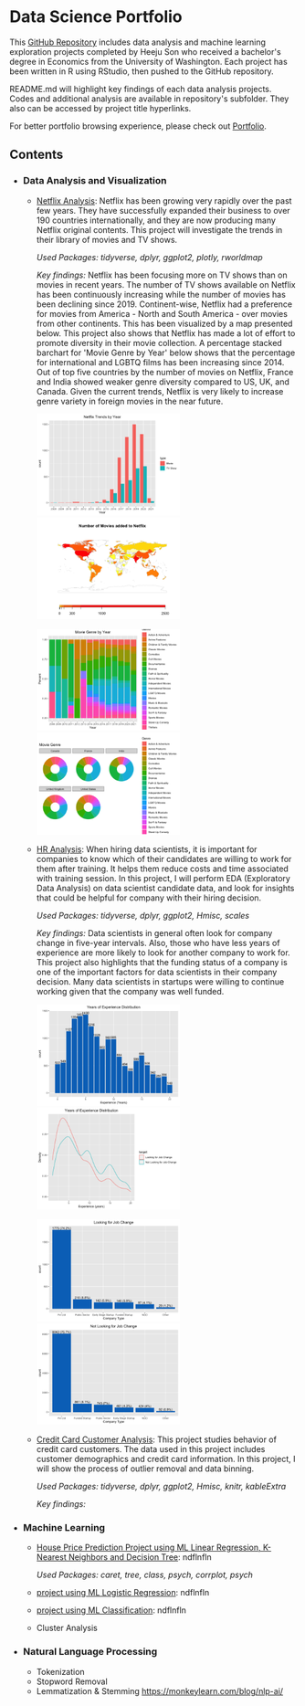 # Data Science Portfolio

This [GitHub Repository](https://github.com/hheejuice/Heeju_Portfolio) includes data analysis and machine learning exploration projects completed by Heeju Son who received a bachelor's degree in Economics from the University of Washington. Each project has been written in R using RStudio, then pushed to the GitHub repository.

README.md will highlight key findings of each data analysis projects. Codes and additional analysis are available in repository's subfolder. They also can be accessed by project title hyperlinks.

For better portfolio browsing experience, please check out [Portfolio](https://hheejuice.github.io/Heeju_Portfolio/).

## Contents
* ### Data Analysis and Visualization
  * [Netflix Analysis](Netflix-Analysis/Netflix-Analysis.md): Netflix has been growing very rapidly over the past few years. They have successfully expanded their business to over 190 countries internationally, and they are now producing many Netflix original contents. This project will investigate the trends in their library of movies and TV shows. 
  
      *Used Packages: tidyverse, dplyr, ggplot2, plotly, rworldmap*
      
      *Key findings:* Netflix has been focusing more on TV shows than on movies in recent years. The number of TV shows available on Netflix has been continuously increasing while the number of movies has been declining since 2019. Continent-wise, Netflix had a preference for movies from America - North and South America - over movies from other continents. This has been visualized by a map presented below. This project also shows that Netflix has made a lot of effort to promote diversity in their movie collection. A percentage stacked barchart for 'Movie Genre by Year' below shows that the percentage for international and LGBTQ films has been increasing since 2014. Out of top five countries by the number of movies on Netflix, France and India showed weaker genre diversity compared to US, UK, and Canada. Given the current trends, Netflix is very likely to increase genre variety in foreign movies in the near future.
  
    <img src="Netflix-Analysis/Netflix-Analysis_files/figure-html/year-2.png" width="250"> <img src="Netflix-Analysis/Netflix-Analysis_files/figure-html/map-1.png" width="250"> 
  
    <img src="Netflix-Analysis/Netflix-Analysis_files/figure-html/genrebyyear-2.png" width="250"> <img src="Netflix-Analysis/Netflix-Analysis_files/figure-html/genrebycountry-2.png" width="250">  

  * [HR Analysis](HR-Analysis/HR-Analytics.md): When hiring data scientists, it is important for companies to know which of their candidates are willing to work for them after training. It helps them reduce costs and time associated with training session. In this project, I will perform EDA (Exploratory Data Analysis) on data scientist candidate data, and look for insights that could be helpful for company with their hiring decision.
  
      *Used Packages: tidyverse, dplyr, ggplot2, Hmisc, scales*
      
      *Key findings:* Data scientists in general often look for company change in five-year intervals. Also, those who have less years of experience are more likely to look for another company to work for. This project also highlights that the funding status of a company is one of the important factors for data scientists in their company decision. Many data scientists in startups were willing to continue working given that the company was well funded. 

    <img src="HR-Analysis/HR-Analytics_files/figure-html/exp-1.png" width="250"> <img src="HR-Analysis/HR-Analytics_files/figure-html/yearexp-1.png" width="250">
  
    <img src="HR-Analysis/HR-Analytics_files/figure-html/type-2.png" width="250"> <img src="HR-Analysis/HR-Analytics_files/figure-html/type-3.png" width="250">
  
  * [Credit Card Customer Analysis](Credit-card-customer/Credit-Card-Customers.md): This project studies behavior of credit card customers. The data used in this project includes customer demographics and credit card information. In this project, I will show the process of outlier removal and data binning.
  
      *Used Packages: tidyverse, dplyr, ggplot2, Hmisc, knitr, kableExtra*
      
      *Key findings:* 

* ### Machine Learning
  * [House Price Prediction Project using ML Linear Regression, K-Nearest Neighbors and Decision Tree](Housing-Price-Prediction/Housing-Price-Prediction.md): ndflnfln
    
      *Used Packages: caret, tree, class, psych, corrplot, psych*
      
  * [project using ML Logistic Regression](https://hheejuice.github.io/Heeju_Portfolio/): ndflnfln
  * [project using ML Classification](url): ndflnfln
  * Cluster Analysis
 
* ### Natural Language Processing
  * Tokenization
  * Stopword Removal
  * Lemmatization & Stemming
  https://monkeylearn.com/blog/nlp-ai/
